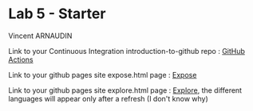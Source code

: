 # Lab 5 - Starter
Vincent ARNAUDIN

Link to your Continuous Integration introduction-to-github repo :
[GitHub Actions]()

Link to your github pages site expose.html page : [Expose](https://vincentarnaudin.github.io/Lab5_Starter/expose.html)

Link to your github pages site explore.html page : [Explore](https://vincentarnaudin.github.io/Lab5_Starter/explore.html), the different languages will appear only after a refresh (I don't know why)